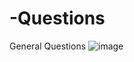 # -Questions
General Questions
![image](https://user-images.githubusercontent.com/112661561/210828858-2f048885-f952-4c35-b518-bfae3808bba1.png)
